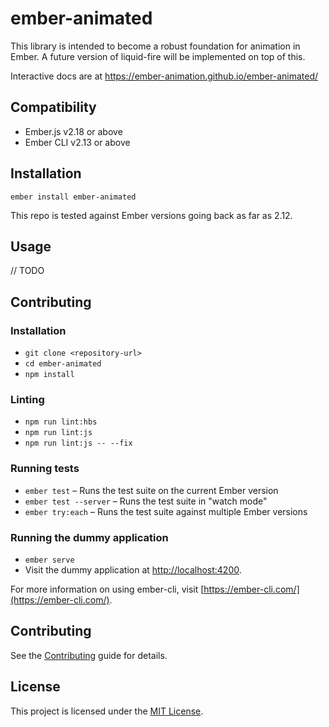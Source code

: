 ember-animated
==============================================================================

This library is intended to become a robust foundation for animation in Ember.
A future version of liquid-fire will be implemented on top of this.

Interactive docs are at https://ember-animation.github.io/ember-animated/


Compatibility
------------------------------------------------------------------------------

* Ember.js v2.18 or above
* Ember CLI v2.13 or above


Installation
------------------------------------------------------------------------------

```
ember install ember-animated
```

This repo is tested against Ember versions going back as far as 2.12.


Usage
------------------------------------------------------------------------------

// TODO


Contributing
------------------------------------------------------------------------------

### Installation

* `git clone <repository-url>`
* `cd ember-animated`
* `npm install`

### Linting

* `npm run lint:hbs`
* `npm run lint:js`
* `npm run lint:js -- --fix`

### Running tests

* `ember test` – Runs the test suite on the current Ember version
* `ember test --server` – Runs the test suite in "watch mode"
* `ember try:each` – Runs the test suite against multiple Ember versions

### Running the dummy application

* `ember serve`
* Visit the dummy application at [http://localhost:4200](http://localhost:4200).

For more information on using ember-cli, visit [https://ember-cli.com/](https://ember-cli.com/).

Contributing
------------------------------------------------------------------------------

See the [Contributing](CONTRIBUTING.md) guide for details.


License
------------------------------------------------------------------------------

This project is licensed under the [MIT License](LICENSE.md).
